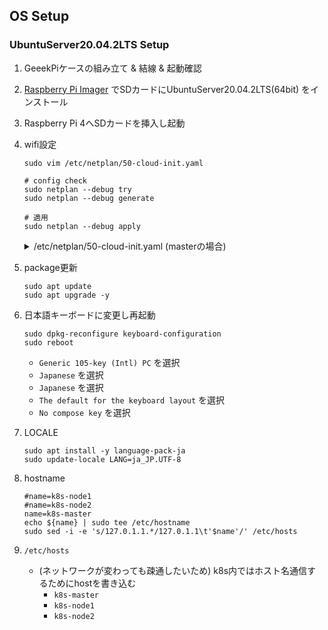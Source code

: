 ## OS Setup

### UbuntuServer20.04.2LTS Setup

1. GeeekPiケースの組み立て & 結線 & 起動確認
1. [Raspberry Pi Imager](https://www.raspberrypi.org/software/) でSDカードにUbuntuServer20.04.2LTS(64bit) をインストール
1. Raspberry Pi 4へSDカードを挿入し起動
1. wifi設定
   ```
   sudo vim /etc/netplan/50-cloud-init.yaml

   # config check
   sudo netplan --debug try
   sudo netplan --debug generate

   # 適用
   sudo netplan --debug apply
   ```

    <details><summary>/etc/netplan/50-cloud-init.yaml (masterの場合)</summary>
    ```
    network:
      ethernets:
          eth0:
              dhcp4: true
              optional: true
      version: 2
      wifis:
        wlan0:
          optional: true
          dhcp4: false
          addresses:
          - 192.168.3.50/24
          gateway4: 192.168.3.1
          nameservers:
            addresses:
            - 8.8.8.8
            - 8.8.4.4
            search: []
          access-points:
            "<SSID名>":
              password: "<パスワード>"

    ```
    </details>

1. package更新
   ```
   sudo apt update
   sudo apt upgrade -y
   ```
1. 日本語キーボードに変更し再起動
   ```
   sudo dpkg-reconfigure keyboard-configuration
   sudo reboot
   ```
     - `Generic 105-key (Intl) PC` を選択
     - `Japanese` を選択
     - `Japanese` を選択
     - `The default for the keyboard layout` を選択
     - `No compose key` を選択
1. LOCALE
   ```
   sudo apt install -y language-pack-ja
   sudo update-locale LANG=ja_JP.UTF-8
   ```
1. hostname
   ```
   #name=k8s-node1
   #name=k8s-node2
   name=k8s-master
   echo ${name} | sudo tee /etc/hostname
   sudo sed -i -e 's/127.0.1.1.*/127.0.1.1\t'$name'/' /etc/hosts
   ```
1. `/etc/hosts`
   - (ネットワークが変わっても疎通したいため) k8s内ではホスト名通信するためにhostを書き込む
     - `k8s-master`
     - `k8s-node1`
     - `k8s-node2`

